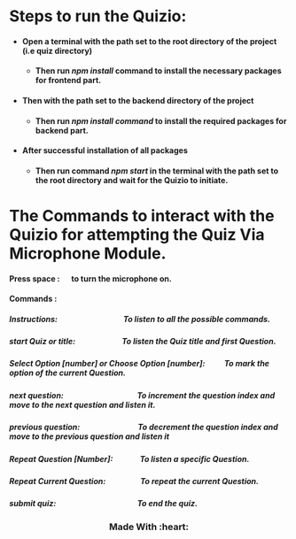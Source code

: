 # Steps to run the Quizio:

-  #### Open a terminal with the path set to the root directory of the project (i.e quiz directory) 
     - ####   Then run *npm install* command to install the necessary packages for frontend part.
-   #### Then with the path set to the backend directory of the project 
     - ####  Then run *npm install command* to install the required packages for backend part.
- #### After successful installation of all packages
     - #### Then run command *npm start* in the terminal with the path set to the root directory and wait for the Quizio to initiate.



# The Commands to interact with the Quizio for attempting the Quiz Via Microphone Module.
   #### Press space : &emsp; to turn the microphone on.
   ####  Commands :
   ##### Instructions: &emsp;&emsp;&emsp;&emsp;&emsp;&emsp;&emsp;&emsp; To listen to all the possible commands.
   ##### start Quiz or title:&emsp;&emsp;&emsp;&emsp;&emsp;&emsp;To listen the Quiz title and first Question.
   ##### Select Option [number] or Choose Option [number]: &emsp;&emsp; To mark the option of the current Question.
   ##### next question: &emsp;&emsp;&emsp;&emsp;&emsp;&emsp;&emsp;&emsp;&emsp; To increment the question index and move to the next question and listen it.
   ##### previous question: &emsp;&emsp;&emsp;&emsp;&emsp;&emsp;&emsp; To decrement the question index and move to the previous question and listen it
   ##### Repeat Question [Number]: &emsp;&emsp;&emsp; To listen a specific Question.
   ##### Repeat Current Question: &emsp;&emsp;&emsp;&emsp; To repeat the current Question.
   ##### submit quiz: &emsp;&emsp;&emsp;&emsp;&emsp;&emsp;&emsp;&emsp;&emsp;&emsp; To end the quiz.
<h3 align="center">Made With :heart:</h3>
